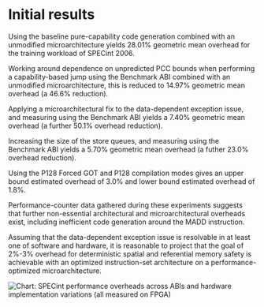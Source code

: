 # Initial results

Using the baseline pure-capability code generation combined with an unmodified
microarchitecture yields 28.01% geometric mean overhead for the training
workload of SPECint 2006.

Working around dependence on unpredicted PCC bounds when performing a
capability-based jump using the Benchmark ABI combined with an unmodified
microarchitecture, this is reduced to 14.97% geometric mean overhead (a 46.6%
reduction).

Applying a microarchitectural fix to the data-dependent exception issue, and
measuring using the Benchmark ABI yields a 7.40% geometric mean overhead (a
further 50.1% overhead reduction).

Increasing the size of the store queues, and measuring using the Benchmark ABI
yields a 5.70% geometric mean overhead (a futher 23.0% overhead reduction).

Using the P128 Forced GOT and P128 compilation modes gives an upper bound
estimated overhead of 3.0% and lower bound estimated overhead of 1.8%.

Performance-counter data gathered during these experiments suggests that
further non-essential architectural and microarchitectural overheads exist,
including inefficient code generation around the MADD instruction.

Assuming that the data-dependent exception issue is resolvable in at least one
of software and hardware, it is reasonable to project that the goal of 2%-3%
overhead for deterministic spatial and referential memory safety is achievable
with an optimized instruction-set architecture on a performance-optimized
microarchitecture.

![Chart: SPECint performance overheads across ABIs and hardware implementation
  variations (all measured on FPGA)](specint-detailed-results.svg)
